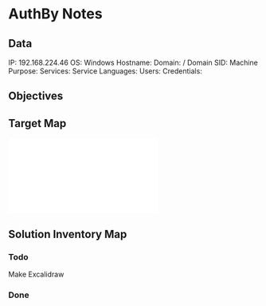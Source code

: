 # AuthBy Notes

## Data 

IP: 192.168.224.46
OS: Windows
Hostname:
Domain:  / Domain SID:
Machine Purpose: 
Services:
Service Languages:
Users:
Credentials:

## Objectives

## Target Map

![](AuthBy-map.excalidraw.md)

## Solution Inventory Map


### Todo 

Make Excalidraw

### Done
      

